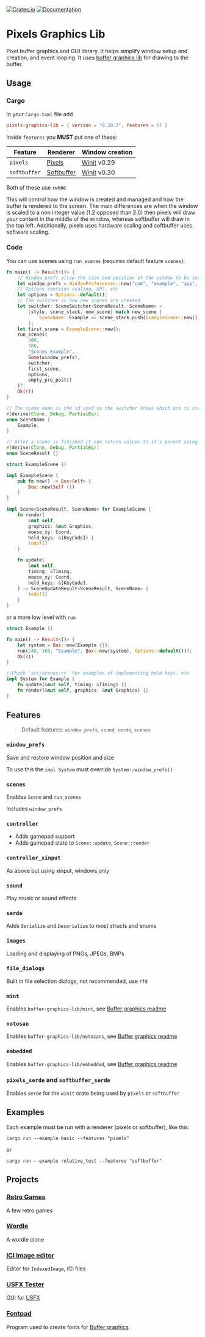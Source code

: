 [![Crates.io](https://img.shields.io/crates/v/pixels-graphics-lib)](https://crates.io/crates/pixels-graphics-lib "Crates.io version")
[![Documentation](https://img.shields.io/docsrs/pixels-graphics-lib)](https://docs.rs/pixels-graphics-lib "Documentation")

# Pixels Graphics Lib

Pixel buffer graphics and GUI library. It helps simplify window setup and creation, and event looping.
It uses [buffer graphics lib](https://github.com/emmabritton/buffer-graphics-lib) for drawing to the buffer.

## Usage

### Cargo

In your `Cargo.toml` file add

```toml
pixels-graphics-lib = { version = "0.20.2", features = [] }
```

Inside `features` you **MUST** put one of these:

| Feature      | Renderer                                                   | Window creation                                        |
|--------------|------------------------------------------------------------|--------------------------------------------------------|
| `pixels`     | [Pixels](https://github.com/parasyte/pixels)               | [Winit](https://github.com/rust-windowing/winit) v0.29 |
| `softbuffer` | [Softbuffer](https://github.com/rust-windowing/softbuffer) | [Winit](https://github.com/rust-windowing/winit) v0.30 |

Both of these use `rwh06`

This will control how the window is created and managed and how the buffer is rendered to the screen. The main
differences are when the window is scaled to a non integer value (1.2 opposed than 2.0) then pixels will draw your
content in the middle of the window, whereas softbuffer will draw in the top left. Additionally, pixels uses hardware
scaling and softbuffer uses software scaling.

### Code

You can use scenes using `run_scenes` (requires default feature `scenes`):

```rust
fn main() -> Result<()> {
    // Window prefs allow the size and position of the window to be saved and restored
    let window_prefs = WindowPreferences::new("com", "example", "app", 1)?;
    // Options contains scaling, UPS, etc
    let options = Options::default();
    // The switcher is how new scenes are created
    let switcher: SceneSwitcher<SceneResult, SceneName> =
        |style, scene_stack, new_scene| match new_scene {
            SceneName::Example => scene_stack.push(ExampleScene::new()),
        };
    let first_scene = ExampleScene::new();
    run_scenes(
        300,
        300,
        "Scenes Example",
        Some(window_prefs),
        switcher,
        first_scene,
        options,
        empty_pre_post()
    )?;
    Ok(())
}

// The scene name is the id used so the switcher knows which one to create
#[derive(Clone, Debug, PartialEq)]
enum SceneName {
    Example,
}

// After a scene is finished it can return values to it's parent using scene result
#[derive(Clone, Debug, PartialEq)]
enum SceneResult {}

struct ExampleScene {}

impl ExampleScene {
    pub fn new() -> Box<Self> {
        Box::new(Self {})
    }
}

impl Scene<SceneResult, SceneName> for ExampleScene {
    fn render(
        &mut self,
        graphics: &mut Graphics,
        mouse_xy: Coord,
        held_keys: &[KeyCode]) {
        todo!()
    }

    fn update(
        &mut self,
        timing: &Timing,
        mouse_xy: Coord,
        held_keys: &[KeyCode],
    ) -> SceneUpdateResult<SceneResult, SceneName> {
        todo!()
    }
}
```

or a more low level with `run`

```rust
struct Example {}

fn main() -> Result<()> {
    let system = Box::new(Example {});
    run(240, 160, "Example", Box::new(system), Options::default())?;
    Ok(())
}

//Check `src/scenes.rs` for examples of implementing held keys, etc
impl System for Example {
    fn update(&mut self, timing: &Timing) {}
    fn render(&mut self, graphics: &mut Graphics) {}
}
```

## Features

> Default features: `window_prefs`, `sound`, `serde`, `scenes`

### `window_prefs`

Save and restore window position and size

To use this the `impl System` must override `System::window_prefs()`

### `scenes`

Enables `Scene` and `run_scenes`

Includes `window_prefs`

### `controller`

* Adds gamepad support
* Adds gamepad state to `Scene::update`, `Scene::render`

### `controller_xinput`

As above but using xinput, windows only

### `sound`

Play music or sound effects

### `serde`

Adds `Serialize` and `Deserialize` to most structs and enums

### `images`

Loading and displaying of PNGs, JPEGs, BMPs

### `file_dialogs`

Built in file selection dialogs, not recommended, use `rfd`

### `mint`

Enables `buffer-graphics-lib/mint`,
see [Buffer graphics readme](https://github.com/emmabritton/buffer-graphics-lib?tab=readme-ov-file#features)

### `notosan`

Enables `buffer-graphics-lib/notosans`,
see [Buffer graphics readme](https://github.com/emmabritton/buffer-graphics-lib?tab=readme-ov-file#features)

### `embedded`

Enables `buffer-graphics-lib/embedded`,
see [Buffer graphics readme](https://github.com/emmabritton/buffer-graphics-lib?tab=readme-ov-file#features)

### `pixels_serde` and `softbuffer_serde`

Enables `serde` for the `winit` crate being used by `pixels` or `softbuffer`

## Examples

Each example must be run with a renderer (pixels or softbuffer), like this:

`cargo run --example basic --features "pixels"`

or

`cargo run --example relative_test --features "softbuffer"`

## Projects

### [Retro Games](https://github.com/emmabritton/retro-games)

A few retro games

### [Wordle](https://github.com/emmabritton/wordle)

A wordle clone

### [ICI Image editor](https://github.com/emmabritton/ici-image-editor)

Editor for `IndexedImage`, ICI files

### [USFX Tester](https://github.com/emmabritton/uxfs-test)

GUI for [USFX](https://github.com/tversteeg/usfx)

### [Fontpad](https://github.com/emmabritton/fontpad)

Program used to create fonts for [Buffer graphics](https://github.com/emmabritton/buffer-graphics-lib)
